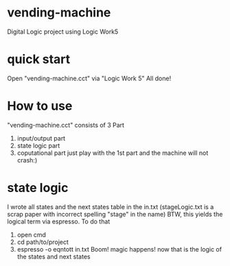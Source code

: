 # vending-machine
Digital Logic project using Logic Work5

# quick start
Open "vending-machine.cct" via "Logic Work 5"
All done!

# How to use
"vending-machine.cct" consists of 3 Part 
  1. input/output part
  2. state logic part
  3. coputational part
 just play with the 1st part and the machine will not crash:)

# state logic
I wrote all states and the next states table in the in.txt (stageLogic.txt is a scrap paper with incorrect spelling "stage" in the name)
BTW, this yields the logical term via espresso.
To do that
  1. open cmd
  2. cd path/to/project
  3. espresso -o eqntott in.txt
Boom! magic happens! now that is the logic of the states and next states
